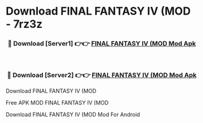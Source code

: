 # Download FINAL FANTASY IV (MOD - 7rz3z



<div align="center">
<h3>🔴 Download [Server1] 👉👉 <a href="https://momento.my/?title=FINAL_FANTASY_IV_(MOD">FINAL FANTASY IV (MOD Mod Apk</a></h3><br>

<h3>🔴 Download [Server2] 👉👉 <a href="https://momento.my/?title=FINAL_FANTASY_IV_(MOD">FINAL FANTASY IV (MOD Mod Apk</a></h3>
</div>



Download FINAL FANTASY IV (MOD 

Free APK MOD FINAL FANTASY IV (MOD 

Download FINAL FANTASY IV (MOD Mod For Android
